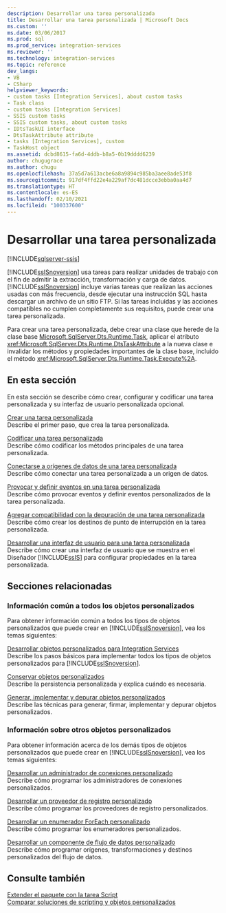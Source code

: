 ```yaml
---
description: Desarrollar una tarea personalizada
title: Desarrollar una tarea personalizada | Microsoft Docs
ms.custom: ''
ms.date: 03/06/2017
ms.prod: sql
ms.prod_service: integration-services
ms.reviewer: ''
ms.technology: integration-services
ms.topic: reference
dev_langs:
- VB
- CSharp
helpviewer_keywords:
- custom tasks [Integration Services], about custom tasks
- Task class
- custom tasks [Integration Services]
- SSIS custom tasks
- SSIS custom tasks, about custom tasks
- IDtsTaskUI interface
- DtsTaskAttribute attribute
- tasks [Integration Services], custom
- TaskHost object
ms.assetid: dcbd8615-fa6d-4ddb-b8a5-0b19dddd6239
author: chugugrace
ms.author: chugu
ms.openlocfilehash: 37a5d7a613acbe6a8a9894c985ba3aee8ade53f8
ms.sourcegitcommit: 917df4ffd22e4a229af7dc481dcce3ebba0aa4d7
ms.translationtype: HT
ms.contentlocale: es-ES
ms.lasthandoff: 02/10/2021
ms.locfileid: "100337600"
---
```

# <a name="developing-a-custom-task"></a>Desarrollar una tarea personalizada

[!INCLUDE[sqlserver-ssis](../../../includes/applies-to-version/sqlserver-ssis.md)]


  [!INCLUDE[ssISnoversion](../../../includes/ssisnoversion-md.md)] usa tareas para realizar unidades de trabajo con el fin de admitir la extracción, transformación y carga de datos. [!INCLUDE[ssISnoversion](../../../includes/ssisnoversion-md.md)] incluye varias tareas que realizan las acciones usadas con más frecuencia, desde ejecutar una instrucción SQL hasta descargar un archivo de un sitio FTP. Si las tareas incluidas y las acciones compatibles no cumplen completamente sus requisitos, puede crear una tarea personalizada.  
  
 Para crear una tarea personalizada, debe crear una clase que herede de la clase base [Microsoft.SqlServer.Dts.Runtime.Task](/dotnet/api/microsoft.sqlserver.dts.runtime.task), aplicar el atributo <xref:Microsoft.SqlServer.Dts.Runtime.DtsTaskAttribute> a la nueva clase e invalidar los métodos y propiedades importantes de la clase base, incluido el método <xref:Microsoft.SqlServer.Dts.Runtime.Task.Execute%2A>.  
  
## <a name="in-this-section"></a>En esta sección  
 En esta sección se describe cómo crear, configurar y codificar una tarea personalizada y su interfaz de usuario personalizada opcional.  
  
 [Crear una tarea personalizada](../../../integration-services/extending-packages-custom-objects/task/creating-a-custom-task.md)  
 Describe el primer paso, que crea la tarea personalizada.  
  
 [Codificar una tarea personalizada](../../../integration-services/extending-packages-custom-objects/task/coding-a-custom-task.md)  
 Describe cómo codificar los métodos principales de una tarea personalizada.  
  
 [Conectarse a orígenes de datos de una tarea personalizada](../../../integration-services/extending-packages-custom-objects/task/connecting-to-data-sources-in-a-custom-task.md)  
 Describe cómo conectar una tarea personalizada a un origen de datos.  
  
 [Provocar y definir eventos en una tarea personalizada](../../../integration-services/extending-packages-custom-objects/task/raising-and-defining-events-in-a-custom-task.md)  
 Describe cómo provocar eventos y definir eventos personalizados de la tarea personalizada.  
  
 [Agregar compatibilidad con la depuración de una tarea personalizada](../../../integration-services/extending-packages-custom-objects/task/adding-support-for-debugging-in-a-custom-task.md)  
 Describe cómo crear los destinos de punto de interrupción en la tarea personalizada.  
  
 [Desarrollar una interfaz de usuario para una tarea personalizada](../../../integration-services/extending-packages-custom-objects/task/developing-a-user-interface-for-a-custom-task.md)  
 Describe cómo crear una interfaz de usuario que se muestra en el Diseñador [!INCLUDE[ssIS](../../../includes/ssis-md.md)] para configurar propiedades en la tarea personalizada.  
  
## <a name="related-sections"></a>Secciones relacionadas  
  
### <a name="information-common-to-all-custom-objects"></a>Información común a todos los objetos personalizados  
 Para obtener información común a todos los tipos de objetos personalizados que puede crear en [!INCLUDE[ssISnoversion](../../../includes/ssisnoversion-md.md)], vea los temas siguientes:  
  
 [Desarrollar objetos personalizados para Integration Services](../../../integration-services/extending-packages-custom-objects/developing-custom-objects-for-integration-services.md)  
 Describe los pasos básicos para implementar todos los tipos de objetos personalizados para [!INCLUDE[ssISnoversion](../../../includes/ssisnoversion-md.md)].  
  
 [Conservar objetos personalizados](../../../integration-services/extending-packages-custom-objects/persisting-custom-objects.md)  
 Describe la persistencia personalizada y explica cuándo es necesaria.  
  
 [Generar, implementar y depurar objetos personalizados](../../../integration-services/extending-packages-custom-objects/building-deploying-and-debugging-custom-objects.md)  
 Describe las técnicas para generar, firmar, implementar y depurar objetos personalizados.  
  
### <a name="information-about-other-custom-objects"></a>Información sobre otros objetos personalizados  
 Para obtener información acerca de los demás tipos de objetos personalizados que puede crear en [!INCLUDE[ssISnoversion](../../../includes/ssisnoversion-md.md)], vea los temas siguientes:  
  
 [Desarrollar un administrador de conexiones personalizado](../../../integration-services/extending-packages-custom-objects/connection-manager/developing-a-custom-connection-manager.md)  
 Describe cómo programar los administradores de conexiones personalizados.  
  
 [Desarrollar un proveedor de registro personalizado](../../../integration-services/extending-packages-custom-objects/log-provider/developing-a-custom-log-provider.md)  
 Describe cómo programar los proveedores de registro personalizados.  
  
 [Desarrollar un enumerador ForEach personalizado](../../../integration-services/extending-packages-custom-objects/foreach-enumerator/developing-a-custom-foreach-enumerator.md)  
 Describe cómo programar los enumeradores personalizados.  
  
 [Desarrollar un componente de flujo de datos personalizado](../../../integration-services/extending-packages-custom-objects/data-flow/developing-a-custom-data-flow-component.md)  
 Describe cómo programar orígenes, transformaciones y destinos personalizados del flujo de datos.  
  
## <a name="see-also"></a>Consulte también  
 [Extender el paquete con la tarea Script](../../../integration-services/extending-packages-scripting/task/extending-the-package-with-the-script-task.md)   
 [Comparar soluciones de scripting y objetos personalizados](../../../integration-services/extending-packages-scripting/comparing-scripting-solutions-and-custom-objects.md)  
  
  
